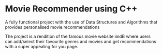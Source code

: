# Movie Recommender using C++
A fully functional project with the use of Data Structures and Algorithms that provides personalised movie recommendations

The project is a rendition of the famous movie website imdB where users can add/select their favourite genres and movies and get recommendations with a super appealing for you page.
